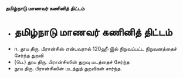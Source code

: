 **தமிழ்நாடு மாணவர் கணினித் திட்டம்**
- # தமிழ்நாடு மாணவர் கணினித் திட்டம்
- n. தூய திரு. பிரான்சிஸ் என்பவரால் 120ஹீ-இல் நிறுவப்பட்ட நிறுவனத்தைச் சேர்ந்த துறவி
- (பெ.) தூய திரு. பிரான்சிஸின் துறவு மடத்தைச் சேர்ந்த
- தூய திரு. பிரான்சிஸின் மடத்துத் துறவிகள் சார்ந்த.

